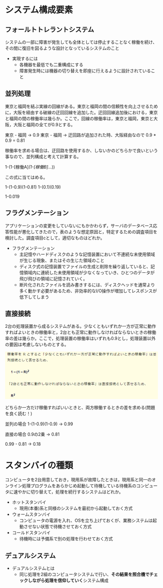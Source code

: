 # システム構成要素

## フォールトトレラントシステム
システムの一部に障害が発生しても全体としては停止することなく稼働を続け、その間に復旧を図るような設計となっているシステムのこと
- 実現するには
  - 各機器を最低でも二重構成にする
  - 障害発生時には機器の切り替えを即座に行えるように設計されていること


## 並列処理
東京と福岡を結ぶ実線の回線がある。東京と福岡の間の信頼性を向上させるために，大阪を経由する破線の迂回回線を追加した。迂回回線追加後における，東京と福岡の間の稼働率は幾らか。ここで，回線の稼働率は，東京と福岡，東京と大阪，大阪と福岡の全てが0.9とする。

東京 - 福岡 -> 0.9
東京 - 福岡 -> 迂回路が追加された時、大阪経由なので 0.9 * 0.9 = 0.81

稼働率を求める場合は、迂回路を使用するか、しないかのどちらかで良いという事なので、並列構成と考えて計算する。

1-(1-[稼働A]*(1-[稼働B]*...))

この式に当てはめる。

1-(1-0.9)(1-0.81)
1-(0.1)(0.19)

1-0.019


## フラグメンテーション
アプリケーションの変更をしていないにもかかわらず，サーバのデータベース応答性能が悪化してきたので，表のような想定原因と，特定するための調査項目を検討した。調査項目cとして，適切なものはどれか。

- フラグメンテーション
  - 主記憶やハードディスクのような記憶装置において不連続な未使用領域が生じる現象、またはその生じた領域のこと
  - ディスク式の記憶装置でファイルの生成と削除を繰り返していると、記憶領域内に連続した未使用領域が少なくなっていき、ひとつのデータが飛び飛びの領域に記憶されていく。
  - 断片化されたファイルを読み書きするには、ディスクヘッドを通常より多く動かす必要があるため、非効率的なI/O操作が増加してレスポンスが低下してしまう


## 直接接続
2台の処理装置から成るシステムがある。少なくともいずれか一方が正常に動作すればよいときの稼働率と，2台とも正常に動作しなければならないときの稼働率の差は幾らか。ここで，処理装置の稼働率はいずれも0.9とし，処理装置以外の要因は考慮しないものとする。

![picture 1](../images/121185eb55d1856cf995e02224b668bef0fed7eccd758858c3fbff543831dcb7.png)

どちらか一方だけ稼働すればいいときと、両方稼働するときの差を求める(問題を良く読む！)

並列の場合
1-(1-0.9)(1-0.9)
-> 0.99

直接の場合
0.9の2乗
-> 0.81

0.99 - 0.81 -> 0.18


# スタンバイの種類
コンピュータを2台用意しておき，現用系が故障したときは，現用系と同一のオンライン処理プログラムをあらかじめ起動して待機している待機系のコンピュータに速やかに切り替えて，処理を続行するシステムはどれか。

- ホットスタンバイ
  - 現用(本番)系と同様のシステムを最初から起動しておく方式
- ウォームスタンバイ
  - コンピュータの電源を入れ、OSを立ち上げておくが、業務システムは起動させない状態で待機させておく方式
- コールドスタンバイ
  - 待機時には予備系で別の処理を行わせておく方式


## デュアルシステム
- デュアルシステムとは
  - 同じ処理を2組のコンピュータシステムで行い、**その結果を照合機でチェックしながら処理を信仰していく**システム構成

